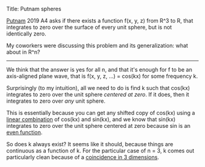Title: Putnam spheres

[Putnam][putnam] 2019 A4 asks if there exists a function f(x, y, z) from R^3 to R, that integrates to zero over the surface of every unit sphere, but is not identically zero.

[putnam]: https://www.maa.org/math-competitions/putnam-competition

My coworkers were discussing this problem and its generalization: what about in R^n?

---

We think that the answer is yes for all n, and that it's enough for f to be an axis-aligned plane wave, that is f(x, y, z, ...) = cos(kx) for some frequency k.

Surprisingly (to my intuition), all we need to do is find k such that cos(kx) integrates to zero over the unit sphere *centered at zero*. If it does, then it integrates to zero over *any* unit sphere.

This is essentially because you can get any shifted copy of cos(kx) using a [linear combination][lc] of cos(kx) and sin(kx), and we know that sin(kx) integrates to zero over the unit sphere centered at zero because sin is an [even function][even].

[lc]: https://en.wikipedia.org/wiki/List_of_trigonometric_identities#Sine_and_cosine
[even]: https://en.wikipedia.org/wiki/Even_and_odd_functions

So does k always exist? It seems like it should, because things are continuous as a function of k. For the particular case of n = 3, k comes out particularly clean because of a [coincidence in 3 dimensions][archimedes].

[archimedes]: https://www.scottaaronson.com/blog/?p=4432
